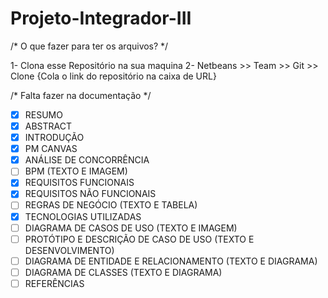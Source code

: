 # Projeto-Integrador-III

/* O que fazer para ter os arquivos? */

1- Clona esse Repositório na sua maquina 
2- Netbeans >> Team >> Git >> Clone {Cola o link do repositório na caixa de URL}

/* Falta fazer na documentação */

* [X] RESUMO
* [X] ABSTRACT
* [X] INTRODUÇÃO
* [X] PM CANVAS
* [X] ANÁLISE DE CONCORRÊNCIA 
* [ ] BPM (TEXTO E IMAGEM)
* [X] REQUISITOS FUNCIONAIS
* [X] REQUISITOS NÃO FUNCIONAIS
* [ ] REGRAS DE NEGÓCIO (TEXTO E TABELA)
* [X] TECNOLOGIAS UTILIZADAS
* [ ] DIAGRAMA DE CASOS DE USO (TEXTO E IMAGEM)
* [ ] PROTÓTIPO E DESCRIÇÃO DE CASO DE USO (TEXTO E DESENVOLVIMENTO)
* [ ] DIAGRAMA DE ENTIDADE E RELACIONAMENTO (TEXTO E DIAGRAMA)
* [ ] DIAGRAMA DE CLASSES (TEXTO E DIAGRAMA)
* [ ] REFERÊNCIAS
